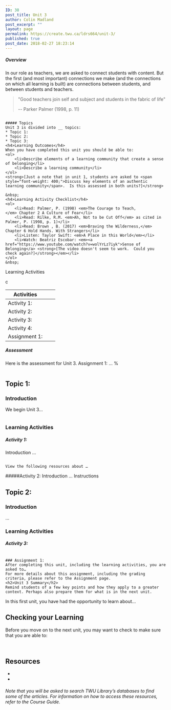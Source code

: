 ```yaml
---
ID: 38
post_title: Unit 3
author: Colin Madland
post_excerpt: ""
layout: page
permalink: https://create.twu.ca/ldrs664/unit-3/
published: true
post_date: 2018-02-27 18:23:14
---
```

##### Overview

In our role as teachers, we are asked to connect students with content. But the first (and most important) connections we make (and the connections on which all learning is built) are connections between students, and between students and teachers.
<blockquote>"Good teachers join self and subject and students in the fabric of life"

-- Parker Palmer (1998, p. 11)</blockquote>
```

##### Topics
Unit 3 is divided into __ topics:
* Topic 1:
* Topic 2:
* Topic 3:
<h4>Learning Outcomes</h4>
When you have completed this unit you should be able to:
<ol>
 	<li>Describe elements of a learning community that create a sense of belonging</li>
 	<li>Describe a learning community</li>
</ol>
<strong>[Just a note that in unit 1, students are asked to <span style="font-weight: 400;">Discuss key elements of an authentic learning community</span>.  Is this assessed in both units?]</strong>

&nbsp;
<h4>Learning Activity Checklist</h4>
<ol>
 	<li>Read: Palmer, P. (1998) <em>The Courage to Teach, </em> Chapter 2 A Culture of Fear</li>
 	<li>Read: Rilke, R.M. <em>Ah, Not to be Cut Off</em> as cited in Palmer, P. (1998, p. 1)</li>
 	<li>Read: Brown , B. (2017) <em>Braving the Wilderness,</em> Chapter 6 Hold Hands. With Strangers</li>
 	<li>Listen: Taylor Swift: <em>A Place in this World</em></li>
 	<li>Watch: Beatriz Escobar: <em><a href="https://www.youtube.com/watch?v=wolYrLz7iyk">Sense of Belonging</a> <strong>[The video doesn't seem to work.  Could you check again?]</strong></em></li>
</ol>
&nbsp;

```
Learning Activities

c

|Activities| | |
|----|----|----|
| Activity 1:| | |
| Activity 2:| | |
| Activity 3:| | |
| Activity 4:| | |
| Assignment 1:| | |

##### Assessment
Here is the assessment for Unit 3.
Assignment 1: …
%
```

```

## Topic 1:
### Introduction
We begin Unit 3…
```

```

### Learning Activities
##### Activity 1:
Introduction
…
```

View the following resources about …

```

#####Activity 2:
Introduction
…
Instructions

## Topic 2:
### Introduction
…

### Learning Activities
##### Activity 3:
```

### Assignment 1:
After completing this unit, including the learning activities, you are asked to…
For more details about this assignment, including the grading criteria, please refer to the Assignment page.
<h2>Unit 3 Summary</h2>
Remind students of a few key points and how they apply to a greater context. Perhaps also prepare them for what is in the next unit.
```

In this first unit, you have had the opportunity to learn about…
<h2>Checking your Learning</h2>
Before you move on to the next unit, you may want to check to make sure that you are able to:

&nbsp;

## Resources
*
*

###### Note that you will be asked to search TWU Library’s databases to find some of the articles. For information on how to access these resources, refer to the Course Guide.